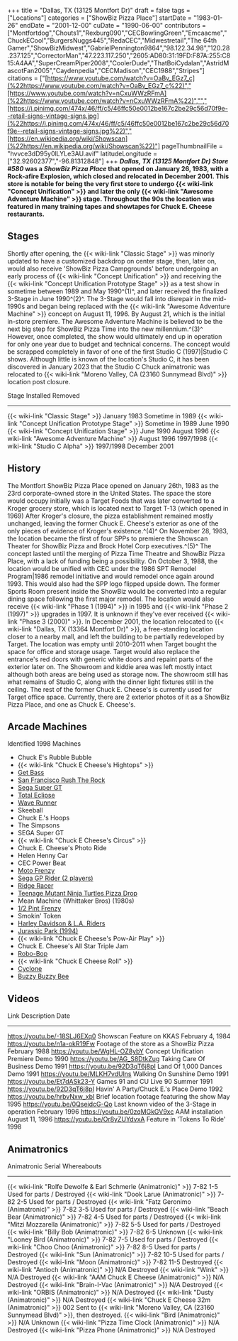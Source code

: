 +++
title = "Dallas, TX (13125 Montfort Dr)"
draft = false
tags = ["Locations"]
categories = ["ShowBiz Pizza Place"]
startDate = "1983-01-26"
endDate = "2001-12-00"
cuDate = "1990-06-00"
contributors = ["Montfortdog","Chouts1","Rexburg090","CECBowlingGreen","Emcaacme","ChuckECool","BurgersNuggs445","RedaCEC","Midwestretail","The 64th Gamer","ShowBizMidwest","GabrielPennington9864","98.122.34.98","120.28.237.125","CorrectorMan","47.223.117.250","2605:AD80:31:19FD:F87A:255:C815:A4AA","SuperCreamPiper2008","CoolerDude","ThatBoiCydalan","AstridMascotFan2005","Caydenpedia","CECMadison","CEC1988","Stripes"]
citations = ["[https://www.youtube.com/watch?v=OaBv_EGz7_c](%22https://www.youtube.com/watch?v=OaBv_EGz7_c%22)","[https://www.youtube.com/watch?v=nCxuWWzRFmA](%22https://www.youtube.com/watch?v=nCxuWWzRFmA%22)","","[https://i.pinimg.com/474x/46/ff/c5/46ffc50e0012be167c2be29c56d70f9e--retail-signs-vintage-signs.jpg](%22https://i.pinimg.com/474x/46/ff/c5/46ffc50e0012be167c2be29c56d70f9e--retail-signs-vintage-signs.jpg%22)","[https://en.wikipedia.org/wiki/Showscan](%22https://en.wikipedia.org/wiki/Showscan%22)"]
pageThumbnailFile = "hvvce3dD95y0lLYLe3AU.avif"
latitudeLongitude = ["32.92602377","-96.81312848"]
+++
***Dallas, TX (13125 Montfort Dr) Store #580* was a *ShowBiz Pizza Place* that opened on January 26, 1983, with a Rock-afire Explosion, which closed and relocated in December 2001.
This store is notable for being the very first store to undergo {{< wiki-link "Concept Unification" >}} and later the only {{< wiki-link "Awesome Adventure Machine" >}} stage. Throughout the 90s the location was featured in many training tapes and showtapes for Chuck E. Cheese restaurants.**

## Stages

Shortly after opening, the {{< wiki-link "Classic Stage" >}} was minorly updated to have a customized backdrop on center stage, then, later on, would also receive 'ShowBiz Pizza Campgrounds' before undergoing an early process of {{< wiki-link "Concept Unification" >}} and receiving the {{< wiki-link "Concept Unification Prototype Stage" >}} as a test show in sometime between 1989 and May 1990^(1)^, and later received the finalized 3-Stage in June 1990^(2)^.
The 3-Stage would fall into disrepair in the mid-1990s and began being replaced with the {{< wiki-link "Awesome Adventure Machine" >}} concept on August 11, 1996. By August 21, which is the initial in-store premiere. The Awesome Adventure Machine is believed to be the next big step for ShowBiz Pizza Time into the new millennium.^(3)^ However, once completed, the show would ultimately end up in operation for only one year due to budget and technical concerns. The concept would be scrapped completely in favor of one of the first Studio C (1997)|Studio C shows.
Although little is known of the location's Studio C, it has been discovered in January 2023 that the Studio C Chuck animatronic was relocated to {{< wiki-link "Moreno Valley, CA (23160 Sunnymead Blvd)" >}} location post closure.

  Stage                                                         Installed          Removed
  ------------------------------------------------------------- ------------------ ------------------
  {{< wiki-link "Classic Stage" >}}                         January 1983       Sometime in 1989
  {{< wiki-link "Concept Unification Prototype Stage" >}}   Sometime in 1989   June 1990
  {{< wiki-link "Concept Unification Stage" >}}             June 1990          August 1996
  {{< wiki-link "Awesome Adventure Machine" >}}             August 1996        1997/1998
  {{< wiki-link "Studio C Alpha" >}}                        1997/1998          December 2001

## History

The Montfort ShowBiz Pizza Place opened on January 26th, 1983 as the 23rd corporate-owned store in the United States. The space the store would occupy initially was a Target Foods that was later converted to a Kroger grocery store, which is located next to Target T-13 (which opened in 1969) After Kroger's closure, the pizza establishment remained mostly unchanged, leaving the former Chuck E. Cheese's exterior as one of the only pieces of evidence of Kroger's existence.^(4)^ On November 28, 1983, the location became the first of four SPPs to premiere the Showscan Theater for ShowBiz Pizza and Brock Hotel Corp executives.^(5)^ The concept lasted until the merging of Pizza Time Theatre and ShowBiz Pizza Place, with a lack of funding being a possibility.
On October 3, 1988, the location would be unified with CEC under the 1986 SPT Remodel Program|1986 remodel initiative and would remodel once again around 1993. This would also had the SPP logo flipped upside down. The former Sports Room present inside the ShowBiz would be converted into a regular dining space following the first major remodel. The location would also receive {{< wiki-link "Phase 1 (1994)" >}} in 1995 and {{< wiki-link "Phase 2 (1997)" >}} upgrades in 1997. It is unknown if they've ever received {{< wiki-link "Phase 3 (2000)" >}}.
In December 2001, the location relocated to {{< wiki-link "Dallas, TX (13364 Montfort Dr)" >}}, a free-standing location closer to a nearby mall, and left the building to be partially redeveloped by Target. The location was empty until 2010-2011 when Target bought the space for office and storage usage. Target would also replace the entrance's red doors with generic white doors and repaint parts of the exterior later on.
The Showroom and kiddie area was left mostly intact although both areas are being used as storage now. The showroom still has what remains of Studio C, along with the dinner light fixtures still in the ceiling. The rest of the former Chuck E. Cheese's is currently used for Target office space. Currently, there are 2 exterior photos of it as a ShowBiz Pizza Place, and one as Chuck E. Cheese's.

## Arcade Machines

Identified 1998 Machines

- Chuck E's Rubble Bubble
- {{< wiki-link "Chuck E Cheese's Hightops" >}}
- [Get Bass](https://www.arcade-museum.com/game_detail.php?game_id=7933)
- [San Francisco Rush The Rock](https://www.arcade-museum.com/game_detail.php?game_id=9429)
- [Sega Super GT](https://www.arcade-museum.com/game_detail.php?game_id=9477)
- [Total Eclipse](https://www.highwaygames.com/arcade-machines/total-eclipse-7762/)
- [Wave Runner](https://www.arcade-museum.com/game_detail.php?game_id=10414)
- Skeeball
- Chuck E.'s Hoops
- The Simpsons
- SEGA Super GT
- {{< wiki-link "Chuck E Cheese's Circus" >}}
- Chuck E. Cheese's Photo Ride
- Helen Henny Car
- CEC Power Beat
- [Moto Frenzy](https://www.highwaygames.com/arcade-machines/moto-frenzy-8497/)
- [Sega GP Rider (2 players)](https://www.arcade-museum.com/Videogame/gp-rider)
- [Ridge Racer](https://www.arcade-museum.com/Videogame/ridge-racer)
- [Teenage Mutant Ninja Turtles Pizza Drop](https://www.arcade-museum.com/Arcade/teenage-mutant-ninja-turtles-pizza-drop)
- Mean Machine (Whittaker Bros) (1980s)
- [1/2 Pint Frenzy](https://www.arcade-museum.com/Arcade/1-2-pint-frenzy)
- Smokin' Token
- [Harley Davidson & L.A. Riders](https://www.arcade-museum.com/Videogame/harley-davidson-l-a-riders)
- [Jurassic Park (1994)](https://www.arcade-museum.com/Videogame/jurassic-park)
- {{< wiki-link "Chuck E Cheese's Pow-Air Play" >}}
- Chuck E. Cheese's All Star Triple Jam
- [Robo-Bop](https://www.arcade-museum.com/Arcade/robo-bop)
- {{< wiki-link "Chuck E Cheese Roll" >}}
- [Cyclone](https://www.arcade-museum.com/game_detail.php?game_id=19716)
- [Buzzy Buzzy Bee](https://www.arcade-museum.com/game_detail.php?game_id=19671)

## Videos

  Link                           Description                                    Date
  ------------------------------ ---------------------------------------------- ------------------
  https://youtu.be/-18SLJ6EXq0   Showscan Feature on KKAS                       February 4, 1984
  https://youtu.be/n1a-okR19Fw   Footage of the store as a ShowBiz Pizza        February 1988
  https://youtu.be/WgHL-OZ8ybY   Concept Unification Premiere Demo              1990
  https://youtu.be/AG_S8DtkZug   Taking Care Of Business Demo                   1991
  https://youtu.be/92D3qT6j8pI   Land Of 1,000 Dances Demo                      1991
  https://youtu.be/MLKH7vdUlns   Walking On Sunshine Demo                       1991
  https://youtu.be/Et7dASk23-Y   Games 91 and CU Live 90                        Summer 1991
  https://youtu.be/92D3qT6j8pI   Havin' A Party/Chuck E.'s Place Demo         1992
  https://youtu.be/hrbvNxw_xbI   Brief location footage featuring the show      May 1995
  https://youtu.be/0QseidcG-Qo   Last known video of the 3-Stage in operation   February 1996
  https://youtu.be/0zqMGkGV9xc   AAM installation                               August 11, 1996
  https://youtu.be/Or8yZUYdvxA   Feature in 'Tokens To Ride'                  1998

## Animatronics

  Animatronic                                                           Serial      Whereabouts
  --------------------------------------------------------------------- ----------- -------------------------------------------------------------------------------------------
  {{< wiki-link "Rolfe Dewolfe & Earl Schmerle (Animatronic)" >}}   7-82 1-5    Used for parts / Destroyed
  {{< wiki-link "Dook Larue (Animatronic)" >}}                      7-82 2-5    Used for parts / Destroyed
  {{< wiki-link "Fatz Geronimo (Animatronic)" >}}                   7-82 3-5    Used for parts / Destroyed
  {{< wiki-link "Beach Bear (Animatronic)" >}}                      7-82 4-5    Used for parts / Destroyed
  {{< wiki-link "Mitzi Mozzarella (Animatronic)" >}}                7-82 5-5    Used for parts / Destroyed
  {{< wiki-link "Billy Bob (Animatronic)" >}}                       7-82 6-5    Unknown
  {{< wiki-link "Looney Bird (Animatronic)" >}}                     7-82 7-5    Used for parts / Destroyed
  {{< wiki-link "Choo Choo (Animatronic)" >}}                       7-82 8-5    Used for parts / Destroyed
  {{< wiki-link "Sun (Animatronic)" >}}                             7-82 10-5   Used for parts / Destroyed
  {{< wiki-link "Moon (Animatronic)" >}}                            7-82 11-5   Destroyed
  {{< wiki-link "Antioch (Animatronic)" >}}                         N/A         Destroyed
  {{< wiki-link "Wink" >}}                                          N/A         Destroyed
  {{< wiki-link "AAM Chuck E Cheese (Animatronic)" >}}              N/A         Destroyed
  {{< wiki-link "Brain-I-Vac (Animatronic)" >}}                     N/A         Destroyed
  {{< wiki-link "ORBIS (Animatronic)" >}}                           N/A         Destroyed
  {{< wiki-link "Dusty (Animatronic)" >}}                           N/A         Destroyed
  {{< wiki-link "Chuck E Cheese 32m (Animatronic)" >}}              002         Sent to {{< wiki-link "Moreno Valley, CA (23160 Sunnymead Blvd)" >}}, then destroyed.
  {{< wiki-link "Bird (Animatronic)" >}}                            N/A         Unknown
  {{< wiki-link "Pizza Time Clock (Animatronic)" >}}                N/A         Destroyed
  {{< wiki-link "Pizza Phone (Animatronic)" >}}                     N/A         Destroyed
